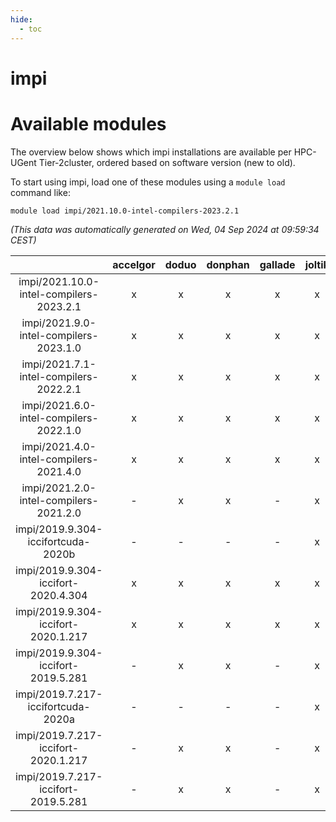 ```yaml
---
hide:
  - toc
---
```


impi
====

# Available modules


The overview below shows which impi installations are available per HPC-UGent Tier-2cluster, ordered based on software version (new to old).

To start using impi, load one of these modules using a `module load` command like:

```shell
module load impi/2021.10.0-intel-compilers-2023.2.1
```

*(This data was automatically generated on Wed, 04 Sep 2024 at 09:59:34 CEST)*  

| |accelgor|doduo|donphan|gallade|joltik|shinx|skitty|
| :---: | :---: | :---: | :---: | :---: | :---: | :---: | :---: |
|impi/2021.10.0-intel-compilers-2023.2.1|x|x|x|x|x|x|x|
|impi/2021.9.0-intel-compilers-2023.1.0|x|x|x|x|x|x|x|
|impi/2021.7.1-intel-compilers-2022.2.1|x|x|x|x|x|x|x|
|impi/2021.6.0-intel-compilers-2022.1.0|x|x|x|x|x|x|x|
|impi/2021.4.0-intel-compilers-2021.4.0|x|x|x|x|x|-|x|
|impi/2021.2.0-intel-compilers-2021.2.0|-|x|x|-|x|-|x|
|impi/2019.9.304-iccifortcuda-2020b|-|-|-|-|x|-|-|
|impi/2019.9.304-iccifort-2020.4.304|x|x|x|x|x|-|x|
|impi/2019.9.304-iccifort-2020.1.217|x|x|x|x|x|-|x|
|impi/2019.9.304-iccifort-2019.5.281|-|x|x|-|x|-|x|
|impi/2019.7.217-iccifortcuda-2020a|-|-|-|-|x|-|-|
|impi/2019.7.217-iccifort-2020.1.217|-|x|x|-|x|-|x|
|impi/2019.7.217-iccifort-2019.5.281|-|x|x|-|x|-|-|
